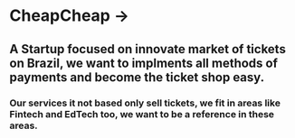 # CheapCheap -> 

## A Startup focused on innovate market of tickets on Brazil, we want to implments all methods of payments and become the ticket shop easy. 

### Our services it not based only sell tickets, we fit in areas like Fintech and EdTech too, we want to be a reference in these areas. 
